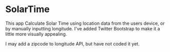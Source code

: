 SolarTime
=========

This app Calculate Solar Time using location data from the users device, or by manually inputting longitude. I've added Twitter Bootstrap to make it a little more visually appealing.

I may add a zipcode to longitude API, but have not coded it yet.

